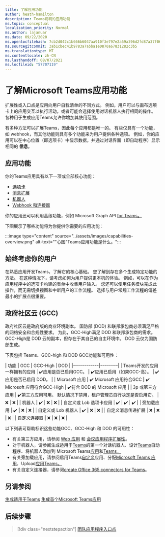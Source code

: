 ```yaml
---
title: 了解应用功能
author: heath-hamilton
description: Teams说明的应用功能
ms.topic: conceptual
localization_priority: Normal
ms.author: lajanuar
ms.date: 09/22/2020
ms.openlocfilehash: 7cb2d042c1b666b6047aa910f3e797e2a59a396d2fd87a37f06fadc04e989d85
ms.sourcegitcommit: 3ab1cbec41b9783a7abba1e0870a67831282c3b5
ms.translationtype: MT
ms.contentlocale: zh-CN
ms.lasthandoff: 08/07/2021
ms.locfileid: "57707119"
---
```

# <a name="understand-microsoft-teams-app-capabilities"></a>了解Microsoft Teams应用功能

扩展性或入口点是应用向用户自我清单的不同方式。 例如，用户可以与画布选项卡上的应用交互以执行活动，或者可能会选择使用对话机器人执行相同的操作。 各种用于生成应用Teams允许你增加其使用范围。

有多种方法可以扩展Teams，因此每个应用都是唯一的。 有些仅具有一个功能，如 webhook，而其他功能则具有多个功能来为用户提供各种选项。 例如，你的应用可以在中心位置（即选项卡）中显示数据，并通过对话界面（即自动程序）显示相同的 **信息**。

## <a name="app-capabilities"></a>应用功能

你的Teams应用具有以下一项或全部核心功能：

* [选项卡](../tabs/what-are-tabs.md)
* [消息扩展](../messaging-extensions/what-are-messaging-extensions.md)
* [机器人](../bots/what-are-bots.md)
* [Webhook 和连接器](../webhooks-and-connectors/what-are-webhooks-and-connectors.md)

你的应用还可以利用高级功能，例如 Microsoft Graph API [for Teams。](/graph/teams-concept-overview)

下图展示了哪些功能将为你提供你需要的应用功能：

:::image type="content" source="../assets/images/capabilities-overview.png" alt-text="&quot;心图&quot;Teams应用功能是什么。":::

## <a name="always-consider-your-user"></a>始终考虑你的用户

在熟悉应用开发Teams，了解它的核心基础。 您了解到存在多个生成特定功能的方法。 在这种情况下，请考虑如何为用户提供更本机的体验。
例如，可以在作为应用程序中的选项卡构建的表单中收集用户输入。 您还可以使用任务模块完成此操作，而无需切换视图和中断用户的工作流程。 选择与用户常规工作流程的偏差最小的扩展点很重要。

## <a name="government-community-cloud-gcc"></a>政府社区云 (GCC)

政府社区云是政府版的商业环境副本。 国防部 (DOD) 和联邦承包商必须满足严格的网络安全和合规性要求。 为此，GCC-High满足 DOD 和联邦承包商的需求。 GCC-High是 DOD 云的副本，但存在于其自己的自主环境中。 DOD 云仅为国防部生成。

下表包括 Teams、GCC-high 和 DOD GCC功能和可用性：

| 功能   | GCC | GCC-High | DOD |
|-------------|---------|
| Teams开发的应用一样拥有的应用 | ✔️应用是否已启用GCC。 | ✔️应用已启用（如果GCC-高）。 | ✔️应用是否已启用 DOD。 |
| Microsoft 应用 | ✔️ Microsoft 应用符合GCC | ✔️ Microsoft 应用符合GCC-High | ✔️符合 DOD 的 Microsoft 应用 |
| 3p 或第三方应用 | ✔️第三方应用可用。 默认情况下禁用，租户管理员自行决定是否启用它。 | ❌ | ❌ |
| 机器人 | ✔️ | ❌ | ❌ |
| 自定义或 Lob 选项卡应用 |  ✔️ | ✔️ | ✔️ |
| 旁加载应用 | ✔️ | ❌ | ❌ |
| 自定义或 Lob 机器人 | ✔️ | ❌ | ❌ |
| 自定义消息传递扩展 | ❌ | ❌ | ❌ |
| 自定义连接器 | ❌ | ❌ | ❌ |

以下列表可帮助标识这些功能GCC、GCC-High 和 DOD 的可用性：

* 有关第三方应用，请参阅 [Web 应用](../samples/integrating-web-apps.md) 和 [会议应用程序扩展性](../apps-in-teams-meetings/meeting-app-extensibility.md)。
* 对于机器人，请参阅生成适用于[Teams](../get-started/first-app-bot.md)的第一个对话机器人、设计[Teams](../bots/design/bots.md)自动程序、将机器人添加到 Microsoft Teams[应用](../resources/bot-v3/bots-overview.md)和[Teams。](../bots/what-are-bots.md)
* 有关旁加载应用，请参阅启用Teams[自定义](../concepts/design/enable-app-customization.md)应用、分配[Microsoft Teams 应用](../concepts/deploy-and-publish/apps-publish-overview.md)，Upload[应用Teams。](../concepts/deploy-and-publish/apps-upload.md)
* 有关自定义连接器，请参阅[create Office 365 connectors for Teams](../webhooks-and-connectors/how-to/connectors-creating.md)。

## <a name="see-also"></a>另请参阅

[生成适用于Teams](../overview.md) 
[生成首个Microsoft Teams应用](../build-your-first-app/build-first-app-overview.md)

## <a name="next-step"></a>后续步骤

> [!div class="nextstepaction"]
> [团队应用程序入口点](../concepts/extensibility-points.md)
